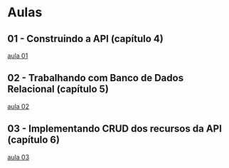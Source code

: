 # Aulas

## 01 - Construindo a API (capítulo 4)
[aula 01](docs/aula-01.md)

## 02 - Trabalhando com Banco de Dados Relacional (capítulo 5)
[aula 02](docs/aula-02.md)

## 03 - Implementando CRUD dos recursos da API (capítulo 6)
[aula 03](docs/aula-03.md)
